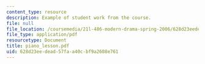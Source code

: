```yaml
---
content_type: resource
description: Example of student work from the course.
file: null
file_location: /coursemedia/21l-486-modern-drama-spring-2006/628d23eedead57faa40cbf9a2608e761_piano_lesson.pdf
file_type: application/pdf
resourcetype: Document
title: piano_lesson.pdf
uid: 628d23ee-dead-57fa-a40c-bf9a2608e761
---
```

